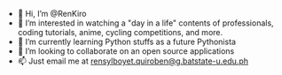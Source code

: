 - 👋 Hi, I’m @RenKiro
- 👀 I’m interested in watching a "day in a life" contents of professionals, coding tutorials, anime, cycling competitions, and more.
- 🌱 I’m currently learning Python stuffs as a future Pythonista
- 💞️ I’m looking to collaborate on an open source applications
- 📫 Just email me at rensylboyet.quiroben@g.batstate-u.edu.ph

<!---
RenKiro/RenKiro is a ✨ special ✨ repository because its `README.md` (this file) appears on your GitHub profile.
You can click the Preview link to take a look at your changes.
--->
